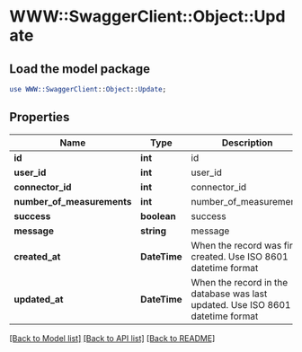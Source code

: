 # WWW::SwaggerClient::Object::Update

## Load the model package
```perl
use WWW::SwaggerClient::Object::Update;
```

## Properties
Name | Type | Description | Notes
------------ | ------------- | ------------- | -------------
**id** | **int** | id | [optional] 
**user_id** | **int** | user_id | 
**connector_id** | **int** | connector_id | 
**number_of_measurements** | **int** | number_of_measurements | 
**success** | **boolean** | success | 
**message** | **string** | message | 
**created_at** | **DateTime** | When the record was first created. Use ISO 8601 datetime format | [optional] 
**updated_at** | **DateTime** | When the record in the database was last updated. Use ISO 8601 datetime format | [optional] 

[[Back to Model list]](../README.md#documentation-for-models) [[Back to API list]](../README.md#documentation-for-api-endpoints) [[Back to README]](../README.md)


